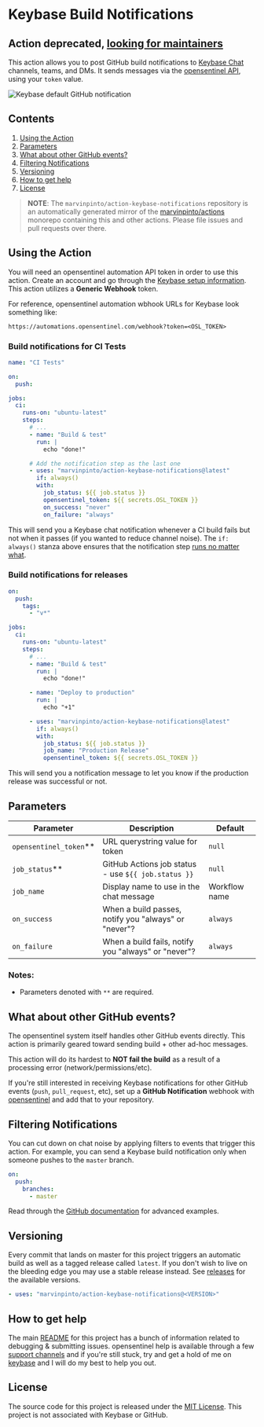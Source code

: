 # Keybase Build Notifications

## Action deprecated, [looking for maintainers](https://github.com/marvinpinto/actions/issues/660)

This action allows you to post GitHub build notifications to [Keybase Chat](https://keybase.io/blog/keybase-chat) channels, teams, and DMs. It sends messages via the [opensentinel API](https://www.opensentinel.com), using your `token` value.

![Keybase default GitHub notification](images/keybase-gh-notification-example.png)

## Contents

1. [Using the Action](#using-the-action)
1. [Parameters](#parameters)
1. [What about other GitHub events?](#what-about-other-github-events)
1. [Filtering Notifications](#filtering-notifications)
1. [Versioning](#versioning)
1. [How to get help](#how-to-get-help)
1. [License](#license)

> **NOTE**: The `marvinpinto/action-keybase-notifications` repository is an automatically generated mirror of the [marvinpinto/actions](https://github.com/marvinpinto/actions) monorepo containing this and other actions. Please file issues and pull requests over there.

## Using the Action

You will need an opensentinel automation API token in order to use this action. Create an account and go through the [Keybase setup information](https://www.opensentinel.com/docs/integrations/keybase). This action utilizes a **Generic Webhook** token.

For reference, opensentinel automation wbhook URLs for Keybase look something like:

```text
https://automations.opensentinel.com/webhook?token=<OSL_TOKEN>
```

### Build notifications for CI Tests

```yaml
name: "CI Tests"

on:
  push:

jobs:
  ci:
    runs-on: "ubuntu-latest"
    steps:
      # ...
      - name: "Build & test"
        run: |
          echo "done!"

      # Add the notification step as the last one
      - uses: "marvinpinto/action-keybase-notifications@latest"
        if: always()
        with:
          job_status: ${{ job.status }}
          opensentinel_token: ${{ secrets.OSL_TOKEN }}
          on_success: "never"
          on_failure: "always"
```

This will send you a Keybase chat notification whenever a CI build fails but not when it passes (if you wanted to reduce channel noise). The `if: always()` stanza above ensures that the notification step [runs no matter what](https://help.github.com/en/actions/automating-your-workflow-with-github-actions/contexts-and-expression-syntax-for-github-actions#job-status-check-functions).

### Build notifications for releases

```yaml
on:
  push:
    tags:
      - "v*"

jobs:
  ci:
    runs-on: "ubuntu-latest"
    steps:
      # ...
      - name: "Build & test"
        run: |
          echo "done!"

      - name: "Deploy to production"
        run: |
          echo "+1"

      - uses: "marvinpinto/action-keybase-notifications@latest"
        if: always()
        with:
          job_status: ${{ job.status }}
          job_name: "Production Release"
          opensentinel_token: ${{ secrets.OSL_TOKEN }}
```

This will send you a notification message to let you know if the production release was successful or not.

## Parameters

| Parameter                | Description                                          | Default       |
| ------------------------ | ---------------------------------------------------- | ------------- |
| `opensentinel_token`\*\* | URL querystring value for token                      | `null`        |
| `job_status`\*\*         | GitHub Actions job status - use `${{ job.status }}`  | `null`        |
| `job_name`               | Display name to use in the chat message              | Workflow name |
| `on_success`             | When a build passes, notify you "always" or "never"? | `always`      |
| `on_failure`             | When a build fails, notify you "always" or "never"?  | `always`      |

### Notes:

- Parameters denoted with `**` are required.

## What about other GitHub events?

The opensentinel system itself handles other GitHub events directly. This action is primarily geared toward sending build + other ad-hoc messages.

This action will do its hardest to **NOT fail the build** as a result of a processing error (network/permissions/etc).

If you're still interested in receiving Keybase notifications for other GitHub events (`push`, `pull_request`, etc), set up a **GitHub Notification** webhook with [opensentinel](https://www.opensentinel.com/docs/handlers/github-notification) and add that to your repository.

## Filtering Notifications

You can cut down on chat noise by applying filters to events that trigger this action. For example, you can send a Keybase build notification only when someone pushes to the `master` branch.

```yaml
on:
  push:
    branches:
      - master
```

Read through the [GitHub documentation](https://help.github.com/en/articles/workflow-syntax-for-github-actions) for advanced examples.

## Versioning

Every commit that lands on master for this project triggers an automatic build as well as a tagged release called `latest`. If you don't wish to live on the bleeding edge you may use a stable release instead. See [releases](../../releases/latest) for the available versions.

```yaml
- uses: "marvinpinto/action-keybase-notifications@<VERSION>"
```

## How to get help

The main [README](https://github.com/marvinpinto/actions/blob/master/README.md) for this project has a bunch of information related to debugging & submitting issues. opensentinel help is available through a few [support channels](https://www.opensentinel.com/docs/general/contact) and if you're still stuck, try and get a hold of me on [keybase](https://keybase.io/marvinpinto) and I will do my best to help you out.

## License

The source code for this project is released under the [MIT License](/LICENSE). This project is not associated with Keybase or GitHub.
